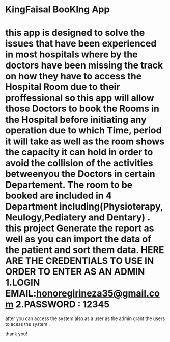 # KingFaisal BooKIng App 
this app is designed to solve the issues that have been experienced in most hospitals where by the doctors have been missing the track on how they have to access the Hospital Room due to their  proffessional 
so this app will allow those Doctors to book the Rooms in the Hospital before initiating any operation due to which Time, period it will take as well as the room shows the capacity it can hold in order  to avoid the collision of the activities betweenyou  the Doctors in certain Departement. The room to be booked are included in 4 Department including(Physioterapy, Neulogy,Pediatery and Dentary) . this project Generate the report as well as you can import the data of the patient and sort them data. 
HERE ARE THE CREDENTIALS TO USE IN ORDER TO ENTER AS AN ADMIN
1.LOGIN EMAIL:honoregirineza35@gmail.com
2.PASSWORD : 12345
===================
after you can access the system also as a user as the admin grant the users to acess the system .

thank you!
